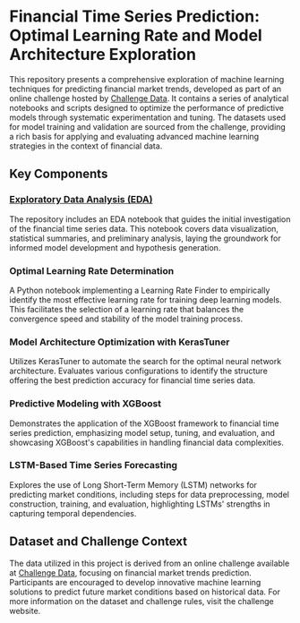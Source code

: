 # Financial Time Series Prediction: Optimal Learning Rate and Model Architecture Exploration

This repository presents a comprehensive exploration of machine learning techniques for predicting financial market trends, developed as part of an online challenge hosted by [Challenge Data](https://challengedata.ens.fr). It contains a series of analytical notebooks and scripts designed to optimize the performance of predictive models through systematic experimentation and tuning. The datasets used for model training and validation are sourced from the challenge, providing a rich basis for applying and evaluating advanced machine learning strategies in the context of financial data.

## Key Components

### [Exploratory Data Analysis (EDA)](./Exploratory_Data_Analysis.ipynb)
The repository includes an EDA notebook that guides the initial investigation of the financial time series data. This notebook covers data visualization, statistical summaries, and preliminary analysis, laying the groundwork for informed model development and hypothesis generation.


### Optimal Learning Rate Determination
A Python notebook implementing a Learning Rate Finder to empirically identify the most effective learning rate for training deep learning models. This facilitates the selection of a learning rate that balances the convergence speed and stability of the model training process.

### Model Architecture Optimization with KerasTuner
Utilizes KerasTuner to automate the search for the optimal neural network architecture. Evaluates various configurations to identify the structure offering the best prediction accuracy for financial time series data.

### Predictive Modeling with XGBoost
Demonstrates the application of the XGBoost framework to financial time series prediction, emphasizing model setup, tuning, and evaluation, and showcasing XGBoost's capabilities in handling financial data complexities.

### LSTM-Based Time Series Forecasting
Explores the use of Long Short-Term Memory (LSTM) networks for predicting market conditions, including steps for data preprocessing, model construction, training, and evaluation, highlighting LSTMs' strengths in capturing temporal dependencies.

## Dataset and Challenge Context

The data utilized in this project is derived from an online challenge available at [Challenge Data](https://challengedata.ens.fr), focusing on financial market trends prediction. Participants are encouraged to develop innovative machine learning solutions to predict future market conditions based on historical data. For more information on the dataset and challenge rules, visit the challenge website.


